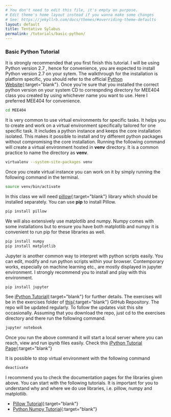 ```yaml
---
# You don't need to edit this file, it's empty on purpose.
# Edit theme's home layout instead if you wanna make some changes
# See: https://jekyllrb.com/docs/themes/#overriding-theme-defaults
layout: default
title: Tentative Sylabus
permalink: /tutorials/basic-python/
---
```


### **Basic Python Tutorial**

It is strongly recommended that you first finish this tutorial. I will be using Python version 2.7 , hence for convenience, you are expected to install Python version 2.7 on your sytem. The walkthrough for the installation is platform specific, you should refer to the official [Python Website](https://www.python.org){:target="blank"}. Once you're sure that you installed the correct python version on your system CD to correspnding directory for MEE404 class you created by using whichever name you want to use. Here I preferred MEE404 for convenience.

```sh
cd MEE404
```

It is very common to use virtual environments for specific tasks. It helps you to create and work on a virtual environment specifically tailored for one specific task. It includes a python instance and keeps the core installation isolated. This makes it possible to install and try different python packages without compromising the core installation. Running the following command will create a virtual environment hosted in **venv** directory. It is a common practice to name the directory as **venv**.

```sh
virtualenv --system-site-packages venv
```

Once you create virtual instance you can work on it by simply running the following command in the terminal. 

```sh
source venv/bin/activate
```

In this class we will need [pillow](https://pillow.readthedocs.io/en/latest/installation.html){:target="blank"} library which should be installed separately. You can use **pip** to install Pillow.

```sh
pip install pillow
```

We will also extensively use matplotlib and numpy. Numpy comes with some installations but to ensure you have both matplotlib and numpy it is convenient to run pip for these libraries as well. 

```sh
pip install numpy
pip install matplotlib
```

Jupyter  is another common way to interpret with python scripts easily. You can edit, modify and run python scripts within your browser. Contemporary works, especially on machine learning etc., are mostly displayed in jupyter environment. I strongly recommend you to install and play with this environment. 

```sh
pip install jupyter
```

See [iPython Tutorial](/tutorials/ipython-tutorial/){:target="blank"} for further details. The exercises will be in the exercises folder of [this](https://github.com/mee404/mee404.github.io){:target="blank"}  GitHub Repository. The repo will be updated regularly. To follow the updates visit this site occasionally. Assuming that you download the repo, just cd to the exercises directory and there run the following command.

```sh
jupyter notebook
```
Once you run the above command it will start a local server where you can reach, view and run ipynb files easily. Check this [iPython Tutorial Page](/tutorials/ipython-tutorial/){:target="blank"}


It is possible to stop virtual environment with the following command

```sh
deactivate
```

I recommend you to check the documentation pages for the libraries given above. You can start with the following tutorials. It is important for you to understand why and where we do use libraries, i.e. pillow, numpy and matplotlib. 

- [Pillow Tutorial](/tutorials/pillow-tutorial/){:target="blank"}
- [Python Numpy Tutorial](/tutorials/python-numpy-tutorial/){:target="blank"}

<!-- 
- [EXERCISE 0](/exercises/exercise00){:target="blank"}
- [EXERCISE 1](/exercises/exercise01){:target="blank"}
-->
